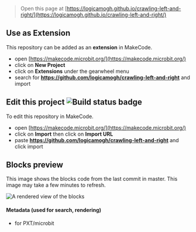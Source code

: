 
> Open this page at [https://logicamogh.github.io/crawling-left-and-right/](https://logicamogh.github.io/crawling-left-and-right/)

## Use as Extension

This repository can be added as an **extension** in MakeCode.

* open [https://makecode.microbit.org/](https://makecode.microbit.org/)
* click on **New Project**
* click on **Extensions** under the gearwheel menu
* search for **https://github.com/logicamogh/crawling-left-and-right** and import

## Edit this project ![Build status badge](https://github.com/logicamogh/crawling-left-and-right/workflows/MakeCode/badge.svg)

To edit this repository in MakeCode.

* open [https://makecode.microbit.org/](https://makecode.microbit.org/)
* click on **Import** then click on **Import URL**
* paste **https://github.com/logicamogh/crawling-left-and-right** and click import

## Blocks preview

This image shows the blocks code from the last commit in master.
This image may take a few minutes to refresh.

![A rendered view of the blocks](https://github.com/logicamogh/crawling-left-and-right/raw/master/.github/makecode/blocks.png)

#### Metadata (used for search, rendering)

* for PXT/microbit
<script src="https://makecode.com/gh-pages-embed.js"></script><script>makeCodeRender("{{ site.makecode.home_url }}", "{{ site.github.owner_name }}/{{ site.github.repository_name }}");</script>
